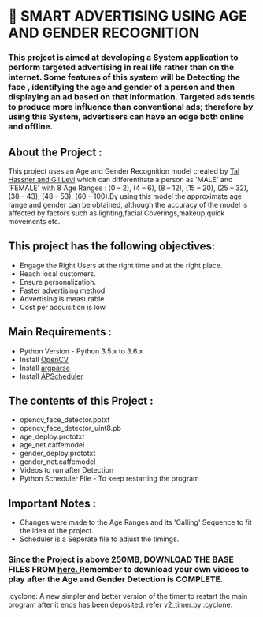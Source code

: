 # :milky_way: SMART ADVERTISING USING AGE AND GENDER RECOGNITION 

### This project is aimed at developing a System application to perform targeted advertising in real life rather than on the internet. Some features of this system will be Detecting the face , identifying the age and gender of a person and then displaying an ad based on that information. Targeted ads tends to produce more influence than conventional ads; therefore by using this System, advertisers can have an edge both online and offline.

<h2>About the Project :</h2>
<p> This project uses an Age and Gender Recognition model created by <a href="https://talhassner.github.io/home/projects/Adience/Adience-data.html">Tal Hassner and Gil Levi</a> which can differentitate a person as 'MALE' and 'FEMALE' with 8 Age Ranges : (0 – 2), (4 – 6), (8 – 12), (15 – 20), (25 – 32), (38 – 43), (48 – 53), (60 – 100).By using this model the approximate age range and gender can be obtained, although the accuracy of the model is affected by factors such as lighting,facial Coverings,makeup,quick movements etc.<p>

<h2>This project has the following objectives: </h2>
<ul>
  <li>Engage the Right Users at the right time and at the right place.</li>
  <li>Reach local customers.</li>
  <li>Ensure personalization.</li>
  <li>Faster advertising method</li>
  <li>Advertising is measurable.</li>
  <li>Cost per acquisition is low.</li>
</ul>

<h2> Main Requirements :</h2>

<ul> 
  <li>Python Version - Python 3.5.x to 3.6.x </li>
  <li>Install <a href="https://pypi.org/project/opencv-python/"> OpenCV </a></li>
  <li>Install <a href="https://pypi.org/project/argparse/"> argparse </a></li>
  <li>Install <a href="https://pypi.org/project/APScheduler/"> APScheduler </a></li>
</ul>

<h2>The contents of this Project :</h2>
<ul>
  <li>opencv_face_detector.pbtxt</li>
  <li>opencv_face_detector_uint8.pb</li>
  <li>age_deploy.prototxt</li>
  <li>age_net.caffemodel</li>
  <li>gender_deploy.prototxt</li>
  <li>gender_net.caffemodel</li>
  <li>Videos to run after Detection</li>
  <li>Python Scheduler File - To keep restarting the program</li>
 </ul>
 
 <h2>Important Notes :</h2>
 <ul>
  <li>Changes were made to the Age Ranges and its 'Calling' Sequence to fit the idea of the project.</li>
  <li>Scheduler is a Seperate file to adjust the timings.</li>
 </ul>
 
 <h3>Since the Project is above 250MB, DOWNLOAD THE BASE FILES FROM <a href="https://github.com/smahesh29/Gender-and-Age-Detection"> here. </a> Remember to download your own videos to play after the Age and Gender Detection is COMPLETE.</h3>



<p> :cyclone: A new simpler and better version of the timer to restart the main program after it ends has been deposited, refer v2_timer.py :cyclone:</p>



